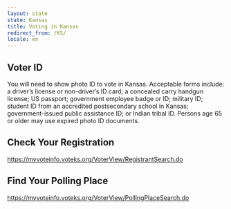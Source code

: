 ```yaml
---
layout: state
state: Kansas
title: Voting in Kansas
redirect_from: /KS/
locale: en
---
```


## Voter ID

You will need to show photo ID to vote in Kansas. Acceptable forms include: a driver’s license or non-driver’s ID card; a concealed carry handgun license; US passport; government employee badge or ID; military ID; student ID from an accredited postsecondary school in Kansas; government-issued public assistance ID; or Indian tribal ID. Persons age 65 or older may use expired photo ID documents. 

## Check Your Registration

<https://myvoteinfo.voteks.org/VoterView/RegistrantSearch.do>

## Find Your Polling Place

<https://myvoteinfo.voteks.org/VoterView/PollingPlaceSearch.do>
